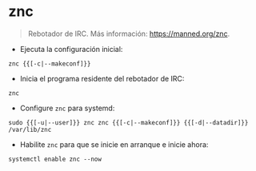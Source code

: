 # znc

> Rebotador de IRC.
> Más información: <https://manned.org/znc>.

- Ejecuta la configuración inicial:

`znc {{[-c|--makeconf]}}`

- Inicia el programa residente del rebotador de IRC:

`znc`

- Configure `znc` para systemd:

`sudo {{[-u|--user]}} znc znc {{[-c|--makeconf]}} {{[-d|--datadir]}} /var/lib/znc`

- Habilite `znc` para que se inicie en arranque e inicie ahora:

`systemctl enable znc --now`
